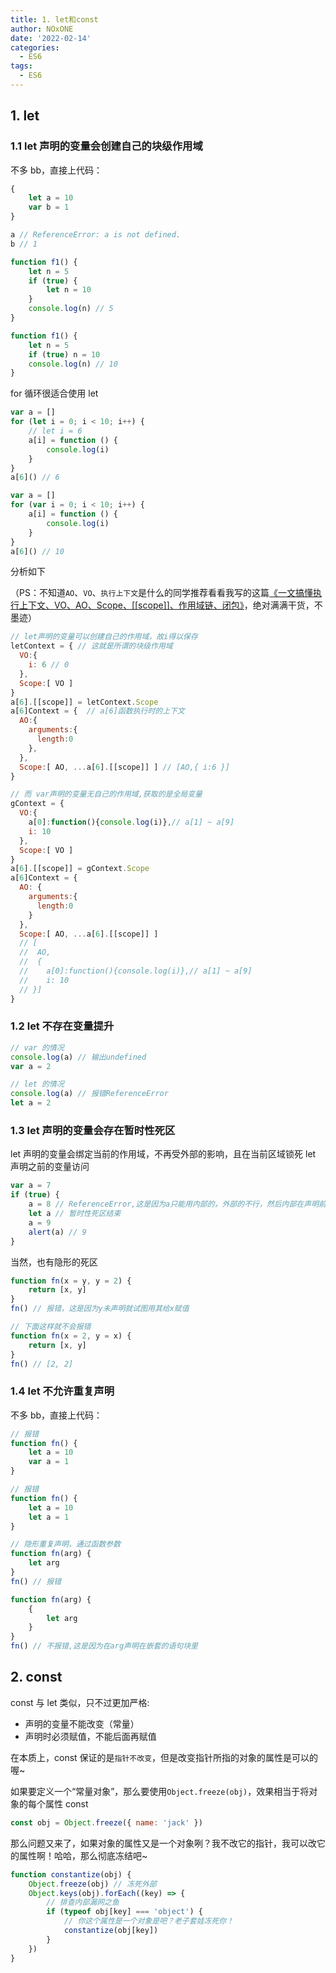 ```yaml
---
title: 1. let和const
author: NOxONE
date: '2022-02-14'
categories:
  - ES6
tags:
  - ES6
---
```


## 1. let

### 1.1 let 声明的变量会创建自己的块级作用域

不多 bb，直接上代码：

```js
{
	let a = 10
	var b = 1
}

a // ReferenceError: a is not defined.
b // 1
```

```js
function f1() {
	let n = 5
	if (true) {
		let n = 10
	}
	console.log(n) // 5
}

function f1() {
	let n = 5
	if (true) n = 10
	console.log(n) // 10
}
```

for 循环很适合使用 let

```js
var a = []
for (let i = 0; i < 10; i++) {
	// let i = 6
	a[i] = function () {
		console.log(i)
	}
}
a[6]() // 6

var a = []
for (var i = 0; i < 10; i++) {
	a[i] = function () {
		console.log(i)
	}
}
a[6]() // 10
```

分析如下

（PS：不知道`AO`、`VO`、`执行上下文`是什么的同学推荐看看我写的这篇[《一文搞懂执行上下文、VO、AO、Scope、[[scope]]、作用域链、闭包》](https://juejin.cn/post/7121724252381773861)，绝对满满干货，不墨迹）

```js
// let声明的变量可以创建自己的作用域，故i得以保存
letContext = { // 这就是所谓的块级作用域
  VO:{
    i: 6 // 0
  },
  Scope:[ VO ]
}
a[6].[[scope]] = letContext.Scope
a[6]Context = {  // a[6]函数执行时的上下文
  AO:{
    arguments:{
      length:0
    },
  },
  Scope:[ AO, ...a[6].[[scope]] ] // [AO,{ i:6 }]
}

// 而 var声明的变量无自己的作用域,获取的是全局变量
gContext = {
  VO:{
    a[0]:function(){console.log(i)},// a[1] ~ a[9]
    i: 10
  },
  Scope:[ VO ]
}
a[6].[[scope]] = gContext.Scope
a[6]Context = {
  AO: {
    arguments:{
      length:0
    }
  },
  Scope:[ AO, ...a[6].[[scope]] ]
  // [
  //  AO,
  //  {
  //    a[0]:function(){console.log(i)},// a[1] ~ a[9]
  //    i: 10
  // }]
}
```

### 1.2 let 不存在变量提升

```js
// var 的情况
console.log(a) // 输出undefined
var a = 2

// let 的情况
console.log(a) // 报错ReferenceError
let a = 2
```

### 1.3 let 声明的变量会存在暂时性死区

let 声明的变量会绑定当前的作用域，不再受外部的影响，且在当前区域锁死 let 声明之前的变量访问

```js
var a = 7
if (true) {
	a = 8 // ReferenceError,这是因为a只能用内部的，外部的不行，然后内部在声明前就访问会报错
	let a // 暂时性死区结束
	a = 9
	alert(a) // 9
}
```

当然，也有隐形的死区

```js
function fn(x = y, y = 2) {
	return [x, y]
}
fn() // 报错，这是因为y未声明就试图用其给x赋值

// 下面这样就不会报错
function fn(x = 2, y = x) {
	return [x, y]
}
fn() // [2, 2]
```

### 1.4 let 不允许重复声明

不多 bb，直接上代码：

```js
// 报错
function fn() {
	let a = 10
	var a = 1
}

// 报错
function fn() {
	let a = 10
	let a = 1
}

// 隐形重复声明，通过函数参数
function fn(arg) {
	let arg
}
fn() // 报错

function fn(arg) {
	{
		let arg
	}
}
fn() // 不报错,这是因为在arg声明在嵌套的语句块里
```

## 2. const

const 与 let 类似，只不过更加严格:

- 声明的变量不能改变（常量）
- 声明时必须赋值，不能后面再赋值

在本质上，const 保证的是`指针不改变`，但是改变指针所指的对象的属性是可以的喔~

如果要定义一个“常量对象”，那么要使用`Object.freeze(obj)`，效果相当于将对象的每个属性 const

```js
const obj = Object.freeze({ name: 'jack' })
```

那么问题又来了，如果对象的属性又是一个对象咧？我不改它的指针，我可以改它的属性啊！哈哈，那么彻底冻结吧~

```js
function constantize(obj) {
	Object.freeze(obj) // 冻死外部
	Object.keys(obj).forEach((key) => {
		// 排查内部漏网之鱼
		if (typeof obj[key] === 'object') {
			// 你这个属性是一个对象是吧？老子套娃冻死你！
			constantize(obj[key])
		}
	})
}
```
